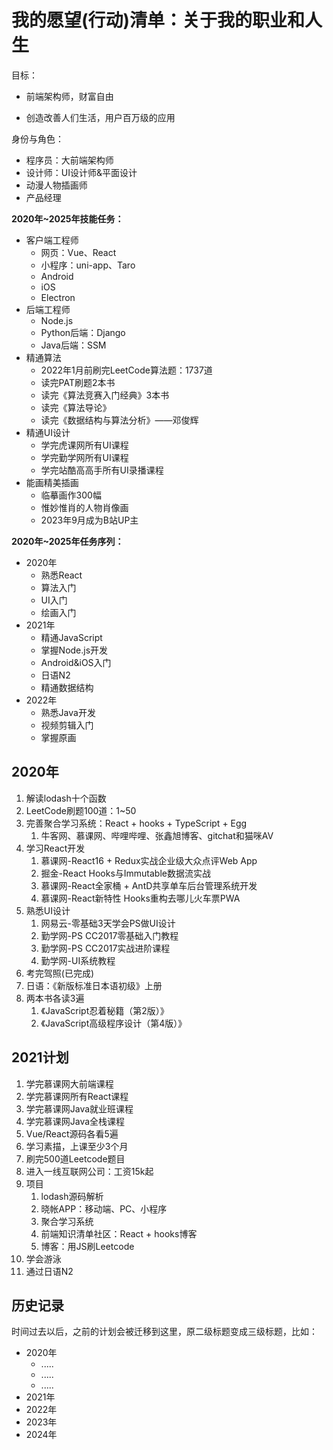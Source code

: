 # 我的愿望(行动)清单：关于我的职业和人生

目标：

* 前端架构师，财富自由

* 创造改善人们生活，用户百万级的应用

身份与角色：

* 程序员：大前端架构师
* 设计师：UI设计师&平面设计
* 动漫人物插画师
* 产品经理

**2020年~2025年技能任务：**

* 客户端工程师
  * 网页：Vue、React
  * 小程序：uni-app、Taro
  * Android
  * iOS
  * Electron
* 后端工程师
  * Node.js
  * Python后端：Django
  * Java后端：SSM
* 精通算法
  * 2022年1月前刷完LeetCode算法题：1737道
  * 读完PAT刷题2本书
  * 读完《算法竞赛入门经典》3本书
  * 读完《算法导论》
  * 读完《数据结构与算法分析》——邓俊辉
* 精通UI设计
  * 学完虎课网所有UI课程
  * 学完勤学网所有UI课程
  * 学完站酷高高手所有UI录播课程
* 能画精美插画
  * 临摹画作300幅
  * 惟妙惟肖的人物肖像画
  * 2023年9月成为B站UP主

**2020年~2025年任务序列：**

* 2020年
  * 熟悉React
  * 算法入门
  * UI入门
  * 绘画入门
* 2021年
  * 精通JavaScript
  * 掌握Node.js开发
  * Android&iOS入门
  * 日语N2
  * 精通数据结构
* 2022年
  * 熟悉Java开发
  * 视频剪辑入门
  * 掌握原画

## 2020年

1. 解读lodash十个函数
2. LeetCode刷题100道：1~50
3. 完善聚合学习系统：React + hooks + TypeScript +  Egg
   1. 牛客网、慕课网、哔哩哔哩、张鑫旭博客、gitchat和猫咪AV
4. 学习React开发
   1. 慕课网-React16 + Redux实战企业级大众点评Web App
   2. 掘金-React Hooks与Immutable数据流实战
   3. 慕课网-React全家桶 + AntD共享单车后台管理系统开发
   4. 慕课网-React新特性 Hooks重构去哪儿火车票PWA
5. 熟悉UI设计
   1. 网易云-零基础3天学会PS做UI设计
   2. 勤学网-PS CC2017零基础入门教程
   3. 勤学网-PS CC2017实战进阶课程
   4. 勤学网-UI系统教程
6. 考完驾照(已完成)
7. 日语：《新版标准日本语初级》上册
8. 两本书各读3遍
   1. 《JavaScript忍着秘籍（第2版）》
   2. 《JavaScript高级程序设计（第4版）》

## 2021计划

1. 学完慕课网大前端课程
2. 学完慕课网所有React课程
3. 学完慕课网Java就业班课程
4. 学完慕课网Java全栈课程
5. Vue/React源码各看5遍
6. 学习素描，上课至少3个月
7. 刷完500道Leetcode题目
8. 进入一线互联网公司：工资15k起
9. 项目
   1. lodash源码解析
   2. 晓帐APP：移动端、PC、小程序
   3. 聚合学习系统
   4. 前端知识清单社区：React + hooks博客
   5. 博客：用JS刷Leetcode
10. 学会游泳
11. 通过日语N2

## 历史记录

时间过去以后，之前的计划会被迁移到这里，原二级标题变成三级标题，比如：

* 2020年
  * .....
  * .....
  * .....
* 2021年
* 2022年
* 2023年
* 2024年